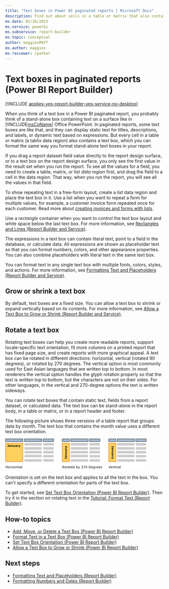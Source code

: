 ```yaml
---
title: "Text boxes in Power BI paginated reports | Microsoft Docs"
description: Find out about cells in a table or matrix that also contain text boxes in a Power BI paginated report. You can format them the same way as stand-alone text boxes in Power BI Report Builder.
ms.date: 01/26/2023
ms.service: powerbi
ms.subservice: report-builder
ms.topic: conceptual
author: maggiesMSFT
ms.author: maggies
ms.reviewer: rpatkar
---
```

# Text boxes in paginated reports (Power BI Report Builder)

[!INCLUDE [applies-yes-report-builder-yes-service-no-desktop](../../../includes/applies-yes-report-builder-yes-service-no-desktop.md)]

  When you think of a text box in a Power BI paginated report, you probably think of a stand-alone box containing text on a surface like in [!INCLUDE[msCoName](../../../includes/msconame-md.md)] Office PowerPoint. In paginated reports, some text boxes are like that, and they can display static text for titles, descriptions, and labels, or dynamic text based on expressions. But every cell in a table or matrix (a tablix data region) also contains a text box, which you can format the same way you format stand-alone text boxes in your report.  
  
If you drag a report dataset field value directly to the report design surface, or to a text box on the report design surface, you only see the first value in the result set when you run the report. To see all the values for a field, you need to create a table, matrix, or list *data region* first, and drag the field to a cell in the data region. That way, when you run the report, you will see all the values in that field.  
  
 To show repeating text in a free-form layout, create a *list* data region and place the text box in it. Use a list when you want to repeat a form for multiple values, for example, a customer invoice form repeated once for each customer. Read more about [creating invoices and forms with lists](/sql/reporting-services/report-design/create-invoices-and-forms-with-lists-report-builder-and-ssrs).  
  
 Use a *rectangle* container when you want to control the text box layout and white space below the last text box. For more information, see [Rectangles and Lines &#40;Report Builder and Service&#41;](/sql/reporting-services/report-design/rectangles-and-lines-report-builder-and-ssrs).  
  
 The expressions in a text box can contain literal text, point to a field in the database, or calculate data. All expressions are shown as placeholder text so that you can format numbers, colors, and other appearance properties. You can also combine placeholders with literal text in the same text box.  
  
 You can format text in any single text box with multiple fonts, colors, styles, and actions. For more information, see [Formatting Text and Placeholders &#40;Report Builder and Service&#41;](/sql/reporting-services/report-design/formatting-text-and-placeholders-report-builder-and-ssrs).  

##  <a name="GrowShrinkTextBox"></a> Grow or shrink a text box  
 By default, text boxes are a fixed size. You can allow a text box to shrink or expand vertically based on its contents. For more information, see [Allow a Text Box to Grow or Shrink &#40;Report Builder and Service&#41;](/sql/reporting-services/report-design/allow-a-text-box-to-grow-or-shrink-report-builder-and-ssrs).  
  
## Rotate a text box  
 Rotating text boxes can help you create more readable reports, support locale-specific text orientation, fit more columns on a printed report that has fixed page size, and create reports with more graphical appeal. A text box can be rotated in different directions: horizontal, vertical (rotated 90 degrees), or rotated by 270 degrees. The vertical option is most commonly used for East Asian languages that are written top to bottom. In most renderers the vertical option handles the glyph rotation properly so that the text is written top to bottom, but the characters are not on their sides. For other languages, in the vertical and 270-degree options the text is written sideways.  
  
 You can rotate text boxes that contain static text, fields from a report dataset, or calculated data. The text box can be stand-alone in the report body, in a table or matrix, or in a report header and footer.  
  
 The following picture shows three versions of a table report that groups data by month. The text box that contains the month value uses a different text box orientation.  
  
 ![Drawing showing three possible orientations for the month value.](../../media/report-builder-power-bi/rs-textbox-orientation.png) 
  
 Orientation is set on the text box and applies to all the text in the box. You can't specify a different orientation for parts of the text box.  
  
 To get started, see [Set Text Box Orientation &#40;Power BI Report Builder&#41;](set-text-box-orientation-report-builder-and-service.md). Then try it in the section on rotating text in the [Tutorial: Format Text &#40;Report Builder&#41;](/sql/reporting-services/tutorial-format-text-report-builder).  
  
##  <a name="HowTo"></a> How-to topics  

- [Add, Move, or Delete a Text Box &#40;Power BI Report Builder&#41;](add-move-or-delete-a-text-box-report-builder-and-service.md)  
- [Format Text in a Text Box &#40;Power BI Report Builder&#41;](format-text-in-a-text-box-report-builder-and-service.md)
- [Set Text Box Orientation &#40;Power BI Report Builder&#41;](set-text-box-orientation-report-builder-and-service.md)
- [Allow a Text Box to Grow or Shrink &#40;Power BI Report Builder&#41;](allow-a-text-box-to-grow-or-shrink-report-builder-and-service.md)
  
## Next steps

- [Formatting Text and Placeholders &#40;Report Builder&#41;](/sql/reporting-services/report-design/formatting-text-and-placeholders-report-builder-and-ssrs)   
- [Formatting Numbers and Dates &#40;Report Builder&#41;](/sql/reporting-services/report-design/formatting-numbers-and-dates-report-builder-and-ssrs)  
  
  
